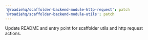 ```yaml
---
'@roadiehq/scaffolder-backend-module-http-request': patch
'@roadiehq/scaffolder-backend-module-utils': patch
---
```


Update README and entry point for scaffolder utils and http request actions.
